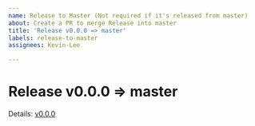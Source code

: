 ```yaml
---
name: Release to Master (Not required if it's released from master)
about: Create a PR to merge Release into master
title: 'Release v0.0.0 => master'
labels: release-to-master
assignees: Kevin-Lee

---
```


# Release v0.0.0 => master

Details: [v0.0.0](https://github.com/Kevin-Lee/logger-f/releases/tag/v0.0.0)
